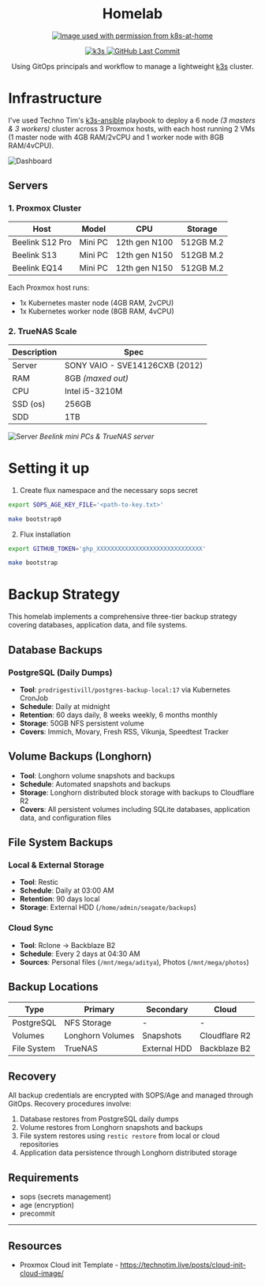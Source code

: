 <h1 align="center">
  Homelab
</h1>

<p align="center">
  <a href="https://github.com/k8s-at-home" alt="Image used with permission from k8s-at-home"><img alt="Image used with permission from k8s-at-home" src="https://avatars.githubusercontent.com/u/61287648" /></a>
</p>

<p align="center">
  <a href="https://k3s.io/">
    <img alt="k3s" src="https://img.shields.io/badge/k3s-v1.30.2-orange?logo=kubernetes&logoColor=white&style=flat-square">
  </a>
  <a href="https://github.com/adityathebe/homelab/commits/master">
    <img alt="GitHub Last Commit" src="https://img.shields.io/github/last-commit/adityathebe/homelab?logo=git&logoColor=white&color=purple&style=flat-square">
  </a>
</p>

<p align="center">
Using GitOps principals and workflow to manage a lightweight <a href="https://k3s.io">k3s</a> cluster.
</p>

# Infrastructure

I've used Techno Tim's [k3s-ansible](https://github.com/techno-tim/k3s-ansible) playbook to deploy a 6 node _(3 masters & 3 workers)_ cluster across 3 Proxmox hosts, with each host running 2 VMs (1 master node with 4GB RAM/2vCPU and 1 worker node with 8GB RAM/4vCPU).

![Dashboard](https://i.imgur.com/dceiTP6.png)

## Servers

### 1. Proxmox Cluster

| Host            | Model   | CPU           | Storage   |
| --------------- | ------- | ------------- | --------- |
| Beelink S12 Pro | Mini PC | 12th gen N100 | 512GB M.2 |
| Beelink S13     | Mini PC | 12th gen N150 | 512GB M.2 |
| Beelink EQ14    | Mini PC | 12th gen N150 | 512GB M.2 |

Each Proxmox host runs:

- 1x Kubernetes master node (4GB RAM, 2vCPU)
- 1x Kubernetes worker node (8GB RAM, 4vCPU)

### 2. TrueNAS Scale

| Description | Spec                           |
| ----------- | ------------------------------ |
| Server      | SONY VAIO - SVE14126CXB (2012) |
| RAM         | 8GB _(maxed out)_              |
| CPU         | Intel i5-3210M                 |
| SSD (os)    | 256GB                          |
| SDD         | 1TB                            |

![Server](https://i.imgur.com/NZUvI2A.jpg)
_Beelink mini PCs & TrueNAS server_

# Setting it up

1. Create flux namespace and the necessary sops secret

```bash
export SOPS_AGE_KEY_FILE='<path-to-key.txt>'

make bootstrap0
```

2. Flux installation

```bash
export GITHUB_TOKEN='ghp_XXXXXXXXXXXXXXXXXXXXXXXXXXXXXX'

make bootstrap
```

# Backup Strategy

This homelab implements a comprehensive three-tier backup strategy covering databases, application data, and file systems.

## Database Backups

### PostgreSQL (Daily Dumps)

- **Tool**: `prodrigestivill/postgres-backup-local:17` via Kubernetes CronJob
- **Schedule**: Daily at midnight
- **Retention**: 60 days daily, 8 weeks weekly, 6 months monthly
- **Storage**: 50GB NFS persistent volume
- **Covers**: Immich, Movary, Fresh RSS, Vikunja, Speedtest Tracker

## Volume Backups (Longhorn)

- **Tool**: Longhorn volume snapshots and backups
- **Schedule**: Automated snapshots and backups
- **Storage**: Longhorn distributed block storage with backups to Cloudflare R2
- **Covers**: All persistent volumes including SQLite databases, application data, and configuration files

## File System Backups

### Local & External Storage

- **Tool**: Restic
- **Schedule**: Daily at 03:00 AM
- **Retention**: 90 days local
- **Storage**: External HDD (`/home/admin/seagate/backups`)

### Cloud Sync

- **Tool**: Rclone → Backblaze B2
- **Schedule**: Every 2 days at 04:30 AM
- **Sources**: Personal files (`/mnt/mega/aditya`), Photos (`/mnt/mega/photos`)

## Backup Locations

| Type        | Primary          | Secondary    | Cloud         |
| ----------- | ---------------- | ------------ | ------------- |
| PostgreSQL  | NFS Storage      | -            | -             |
| Volumes     | Longhorn Volumes | Snapshots    | Cloudflare R2 |
| File System | TrueNAS          | External HDD | Backblaze B2  |

## Recovery

All backup credentials are encrypted with SOPS/Age and managed through GitOps. Recovery procedures involve:

1. Database restores from PostgreSQL daily dumps
2. Volume restores from Longhorn snapshots and backups
3. File system restores using `restic restore` from local or cloud repositories
4. Application data persistence through Longhorn distributed storage

## Requirements

- sops (secrets management)
- age (encryption)
- precommit

---

## Resources

- Proxmox Cloud init Template - https://technotim.live/posts/cloud-init-cloud-image/
